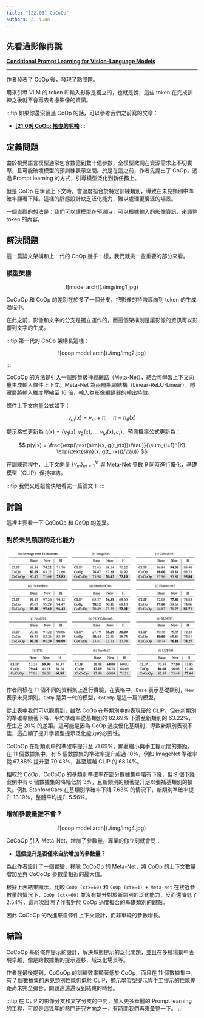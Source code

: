 ```yaml
---
title: "[22.03] CoCoOp"
authors: Z. Yuan
---
```


## 先看過影像再說

[**Conditional Prompt Learning for Vision-Language Models**](https://arxiv.org/abs/2203.05557)

---

作者發表了 CoOp 後，發現了點問題。

用來引導 VLM 的 token 和輸入影像是獨立的，也就是說，這些 token 在完成訓練之後就不會再去考慮影像的資訊。

:::tip
如果你還沒讀過 CoOp 的話，可以參考我們之前寫的文章：

- [**[21.09] CoOp: 搖曳的呢喃**](../2109-coop/index.md)
  :::

## 定義問題

由於視覺語言模型通常包含數億到數十億參數，全模型微調在資源需求上不切實際，且可能破壞模型的預訓練表示空間。於是在這之前，作者先提出了 CoOp，透過 Prompt learning 的方式，引導模型泛化到新任務上。

但是 CoOp 在學習上下文時，會過度擬合於特定訓練類別，導致在未見類別中準確率顯著下降。這樣的靜態設計缺乏泛化能力，難以處理更廣泛的場景。

一個直觀的想法是：我們可以讓模型在預測時，可以根據輸入的影像資訊，來調整 token 的內容。

## 解決問題

這一篇論文架構和上一代的 CoOp 幾乎一樣，我們就挑一些重要的部分來看。

### 模型架構

<div align="center">
<figure style={{"width": "80%"}}>
![model arch](./img/img1.jpg)
</figure>
</div>

CoCoOp 和 CoOp 的差別在於多了一個分支，把影像的特徵導向到 token 的生成過程中。

在此之前，影像和文字的分支是獨立運作的，而這個架構則是讓影像的資訊可以影響到文字的生成。

:::tip
第一代的 CoOp 架構長這樣：

<div align="center">
<figure style={{"width": "80%"}}>
![coop model arch](./img/img2.jpg)
</figure>
</div>

:::

CoCoOp 的方法是引入一個輕量級神經網路（Meta-Net），結合可學習上下文向量生成輸入條件上下文。Meta-Net 為兩層瓶頸結構（Linear-ReLU-Linear），隱藏層將輸入維度壓縮至 16 倍，輸入為影像編碼器的輸出特徵。

條件上下文向量公式如下：

$$
v_m(x) = v_m + \pi, \quad \pi = h_\theta(x)
$$

提示格式更新為 $t_i(x) = \{v_1(x), v_2(x), ..., v_M(x), c_i\}$，預測機率公式更新為：

$$
p(y|x) = \frac{\exp(\text{sim}(x, g(t_y(x)))/\tau)}{\sum_{i=1}^{K} \exp(\text{sim}(x, g(t_i(x)))/\tau)}
$$

在訓練過程中，上下文向量 $\{v_m\}_{m=1}^M$ 與 Meta-Net 參數 $\theta$ 同時進行優化，基礎模型（CLIP）保持凍結。

:::tip
我們又輕鬆愉快地看完一篇論文！
:::

## 討論

這裡主要看一下 CoCoOp 和 CoOp 的差異。

### 對於未見類別的泛化能力

![generalization](./img/img3.jpg)

作者同樣在 11 個不同的資料集上進行實驗，在表格中，`Base` 表示基礎類別，`New` 表示未見類別。`CoOp` 是第一代的模型，`CoCoOp` 是這一篇的模型。

從上表中我們可以觀察到，雖然 CoOp 在基類別中的表現優於 CLIP，但在新類別的準確率顯著下降，平均準確率從基類別的 82.69% 下滑至新類別的 63.22%，產生近 20% 的差距。這可能是因為 CoOp 過度優化基類別，導致新類別表現不佳，這凸顯了提升學習型提示泛化能力的必要性。

CoCoOp 在新類別中的準確率提升至 71.69%，顯著縮小與手工提示間的差距。在 11 個數據集中，有 5 個數據集的準確率提升超過 10%，例如 ImageNet 準確率從 67.88% 提升至 70.43%，甚至超越 CLIP 的 68.14%。

相較於 CoOp，CoCoOp 的基類別準確率在部分數據集中略有下降，但 9 個下降案例中有 6 個數據集的降幅低於 3%，且新類別的顯著提升足以彌補基類別的損失。例如 StanfordCars 在基類別準確率下降 7.63% 的情況下，新類別準確率提升 13.19%，整體平均提升 5.56%。

### 增加參數量誰不會？

<div align="center">
<figure style={{"width": "70%"}}>
![coop model arch](./img/img4.jpg)
</figure>
</div>

CoCoOp 引入 Meta-Net，增加了參數量，專業的你立刻就會問：

- **這個提升是否僅來自於增加的參數量？**

為此作者設計了一個實驗，移除 CoCoOp 的 Meta-Net，將 CoOp 的上下文數量增加至與 CoCoOp 參數量相近的最大值。

根據上表結果顯示，比較 `CoOp (ctx=60)` 和 `CoOp (ctx=4) + Meta-Net` 在接近參數量的情況下，`CoOp (ctx=60)` 並沒有提升對於新類別的泛化能力，反而還降低了 2.54%，這再次證明了作者對於 CoOp 過度擬合的基礎類別的觀點。

因此 CoCoOp 的改進來自條件上下文設計，而非單純的參數增長。

## 結論

CoCoOp 基於條件提示的設計，解決靜態提示的泛化問題，並且在多種場景中表現卓越，像是跨數據集的提示遷移、域泛化場景等。

作者在最後提到，CoCoOp 的訓練效率顯著低於 CoOp，而且在 11 個數據集中，有 7 個數據集的未見類別性能仍低於 CLIP，顯示學習型提示與手工提示的性能差距尚未完全彌合，問題遠遠還沒到結束的時候。

:::tip
在 CLIP 的影像分支和文字分支的中間，加入更多華麗的 Prompt learning 的工程，可說是這幾年的熱門研究方向之一，有時間我們再來彙整一下。
:::
